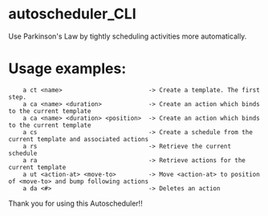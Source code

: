 # autoscheduler_CLI
Use Parkinson's Law by tightly scheduling activities more automatically. 

# Usage examples:

```
    a ct <name>                        -> Create a template. The first step.
    a ca <name> <duration>             -> Create an action which binds to the current template
    a ca <name> <duration> <position>  -> Create an action which binds to the current template
    a cs                               -> Create a schedule from the current template and associated actions
    a rs                               -> Retrieve the current schedule
    a ra                               -> Retrieve actions for the current template
    a ut <action-at> <move-to>         -> Move <action-at> to position of <move-to> and bump following actions
    a da <#>                           -> Deletes an action
```

Thank you for using this Autoscheduler!!
